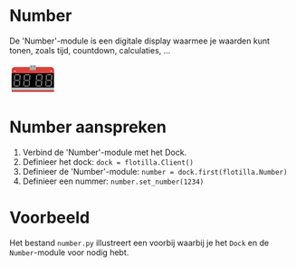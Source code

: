 # Number
De 'Number'-module is een digitale display waarmee je waarden kunt tonen, zoals tijd, countdown, calculaties, ...

![number](/rpi-flotilla/assets/number.png)

# Number aanspreken
1. Verbind de 'Number'-module met het Dock.
2. Definieer het dock: `dock = flotilla.Client()`
3. Definieer de 'Number'-module: `number = dock.first(flotilla.Number)`
4. Definieer een nummer: `number.set_number(1234)`

# Voorbeeld
Het bestand `number.py` illustreert een voorbij waarbij je het `Dock` en de `Number`-module voor nodig hebt.